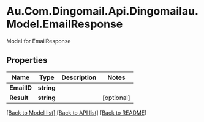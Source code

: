 # Au.Com.Dingomail.Api.Dingomailau.Model.EmailResponse
Model for EmailResponse

## Properties

Name | Type | Description | Notes
------------ | ------------- | ------------- | -------------
**EmailID** | **string** |  | 
**Result** | **string** |  | [optional] 

[[Back to Model list]](../README.md#documentation-for-models) [[Back to API list]](../README.md#documentation-for-api-endpoints) [[Back to README]](../README.md)

